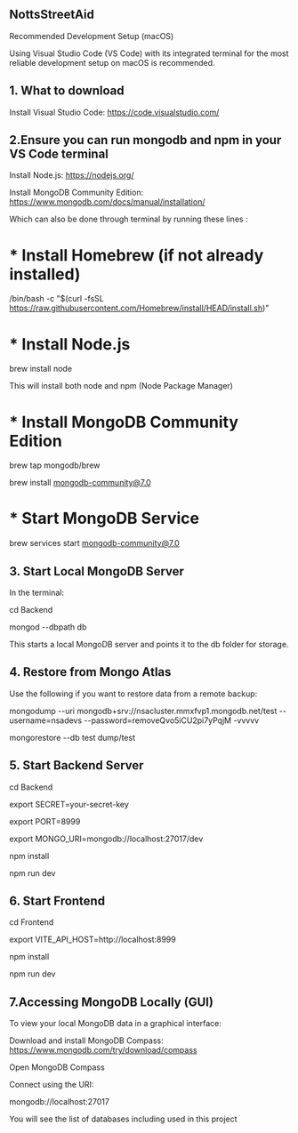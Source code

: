 ## NottsStreetAid

Recommended Development Setup (macOS)

Using Visual Studio Code (VS Code) with its integrated terminal for the most reliable development setup on macOS is recommended.
## 1. What to download
Install Visual Studio Code: https://code.visualstudio.com/
## 2.Ensure you can run mongodb and npm in your VS Code terminal
Install Node.js: https://nodejs.org/

Install MongoDB Community Edition: https://www.mongodb.com/docs/manual/installation/

Which can also be done through terminal by running these lines :
# * Install Homebrew (if not already installed)
 /bin/bash -c "$(curl -fsSL https://raw.githubusercontent.com/Homebrew/install/HEAD/install.sh)"
# * Install Node.js
brew install node

This will install both node and npm (Node Package Manager)
# * Install MongoDB Community Edition
brew tap mongodb/brew

brew install mongodb-community@7.0
# * Start MongoDB Service
brew services start mongodb-community@7.0

## 3. Start Local MongoDB Server
In the terminal:

cd Backend

mongod --dbpath db

This starts a local MongoDB server and points it to the db folder for storage.
## 4. Restore from Mongo Atlas
Use the following if you want to restore data from a remote backup:

mongodump --uri mongodb+srv://nsacluster.mmxfvp1.mongodb.net/test --username=nsadevs --password=removeQvo5iCU2pi7yPqjM -vvvvv

mongorestore --db test dump/test
## 5. Start Backend Server
cd Backend

export SECRET=your-secret-key

export PORT=8999

export MONGO_URI=mongodb://localhost:27017/dev

npm install

npm run dev
## 6. Start Frontend
cd Frontend

export VITE_API_HOST=http://localhost:8999

npm install

npm run dev

## 7.Accessing MongoDB Locally (GUI)

To view your local MongoDB data in a graphical interface:

Download and install MongoDB Compass: https://www.mongodb.com/try/download/compass

Open MongoDB Compass

Connect using the URI:

mongodb://localhost:27017

You will see the list of databases including used in this project
